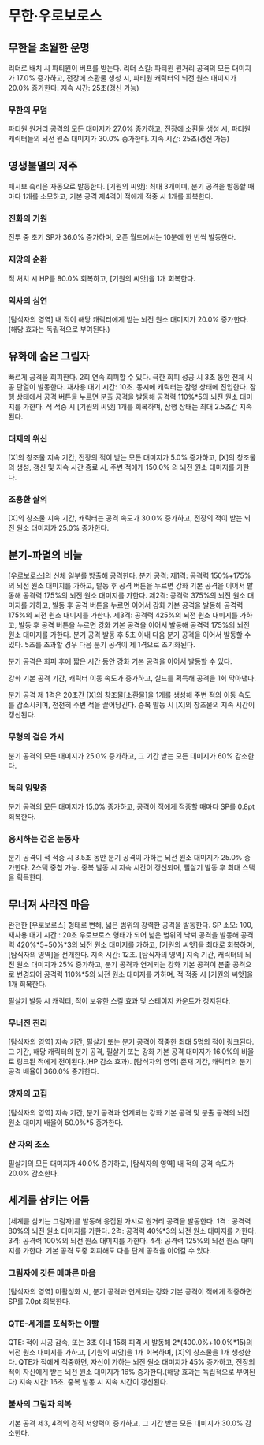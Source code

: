 # 무한·우로보로스

## 무한을 초월한 운명

리더로 배치 시 파티원이 버프를 받는다.
리더 스킬: 파티원 원거리 공격의 모든 대미지가 17.0% 증가하고, 전장에 소환물 생성 시, 파티원 캐릭터의 뇌전 원소 대미지가 20.0% 증가한다.
지속 시간: 25초(갱신 가능)

### 무한의 무덤

파티원 원거리 공격의 모든 대미지가 27.0% 증가하고, 전장에 소환물 생성 시, 파티원 캐릭터들의 뇌전 원소 대미지가 30.0% 증가한다. 지속 시간: 25초(갱신 가능)

## 영생불멸의 저주

패시브 슼리은 자동으로 발동한다.
[기원의 씨앗]: 최대 3개이며, 분기 공격을 발동할 때마다 1개를 소모하고, 기본 공격 제4격이 적에게 적중 시 1개를 회복한다.

### 진화의 기원

전투 중 초기 SP가 36.0% 증가하며, 오픈 월드에서는 10분에 한 번씩 발동한다.

### 재앙의 순환

적 처치 시 HP를 80.0% 회복하고, [기원의 씨앗]을 1개 회복한다.

### 익사의 심연

[탐식자의 영역] 내 적이 해당 캐릭터에게 받는 뇌전 원소 대미지가 20.0% 증가한다.(해당 효과는 독립적으로 부여된다.)

## 유화에 숨은 그림자

빠르게 공격을 회피한다. 2회 연속 회피할 수 있다.
극한 회피 성공 시 3초 동안 전체 시공 단열이 발동한다. 재사용 대기 시간: 10초. 동시에 캐릭터는 잠행 상태에 진입한다. 잠행 상태에서 공격 버튼을 누르면 분출 공격을 발동해 공격력 110%\*5의 뇌전 원소 대미지를 가한다. 적 적중 시 [기원의 씨앗] 1개를 회복하며, 잠행 상태는 최대 2.5초간 지속된다.

### 대제의 위신

[X]의 창조물 지속 기간, 전장의 적이 받는 모든 대미지가 5.0% 증가하고, [X]의 창조물의 생성, 갱신 및 지속 시간 종료 시, 주변 적에게 150.0% 의 뇌전 원소 대미지를 가한다.

### 조용한 살의

[X]의 창조물 지속 기간, 캐릭터는 공격 속도가 30.0% 증가하고, 전장의 적이 받는 뇌전 원소 대미지가 25.0% 증가한다.

## 분기-파멸의 비늘

[우로보로스]의 신체 일부를 방출해 공격한다.
분기 공격:
제1격: 공격력 150%+175%의 뇌전 원소 대미지를 가하고, 발동 후 공격 버튼을 누르면 강화 기본 공격을 이어서 발동해 공격력 175%의 뇌전 원소 대미지를 가한다.
제2격: 공격력 375%의 뇌전 원소 대미지를 가하고, 발동 후 공격 버튼을 누르면 이어서 강화 기본 공격을 발동해 공격력 175%의 뇌전 원소 대미지를 가한다.
제3격: 공격력 425%의 뇌전 원소 대미지를 가하고, 발동 후 공격 버튼을 누르면 강화 기본 공격을 이어서 발동해 공격력 175%의 뇌전 원소 대미지를 가한다.
분기 공격 발동 후 5초 이내 다음 분기 공격을 이어서 발동할 수 있다. 5초를 초과할 경우 다음 분기 공격이 제 1격으로 초기화된다.

분기 공격은 회피 후에 짧은 시간 동안 강화 기본 공격을 이어서 발동할 수 있다.

강화 기본 공격 기간, 캐릭터 이동 속도가 증가하고, 실드를 획득해 공격을 1회 막아낸다.

분기 공격 제 1격은 20초간 [X]의 창조물[소환물]을 1개를 생성해 주변 적의 이동 속도를 감소시키며, 천천히 주변 적을 끌어당긴다. 중복 발동 시 [X]의 창조물의 지속 시간이 갱신된다.

### 무형의 검은 가시

분기 공격의 모든 대미지가 25.0% 증가하고, 그 기간 받는 모든 대미지가 60% 감소한다.

### 독의 입맞춤

분기 공격의 모든 대미지가 15.0% 증가하고, 공격이 적에게 적중할 때마다 SP를 0.8pt 회복한다.

### 응시하는 검은 눈동자

분기 공격이 적 적중 시 3.5초 동안 분기 공격이 가하는 뇌전 원소 대미지가 25.0% 증가한다. 2스택 중첩 가능. 중복 발동 시 지속 시간이 갱신되며, 필살기 발동 후 최대 스택을 획득한다.

## 무너져 사라진 마음

완전한 [우로보로스] 형태로 변해, 넓은 범위의 강력한 공격을 발동한다.
SP 소모: 100, 재사용 대기 시간 : 20초
우로보로스 형태가 되어 넓은 범위의 낙뢰 공격을 발동해 공격력 420%\*5+50%\*3의 뇌전 원소 대미지를 가하고, [기원의 씨앗]을 최대로 회복하며, [탐식자의 영역]을 전개한다. 지속 시간: 12초. [탐식자의 영역] 지속 기간, 캐릭터의 뇌전 원소 대미지가 25% 증가하고, 분기 공격과 연계되는 강화 기본 공격이 분출 공격으로 변경되어 공격력 110%\*5의 뇌전 원소 대미지를 가하며, 적 적중 시 [기원의 씨앗]을 1개 회복한다.

필살기 발동 시 캐릭터, 적이 보유한 스킬 효과 및 스테이지 카운트가 정지된다.

### 무너진 진리

[탐식자의 영역] 지속 기간, 필살기 또는 분기 공격이 적중한 최대 5명의 적이 링크된다. 그 기간, 해당 캐릭터의 분기 공격, 필살기 또는 강화 기본 공격 대미지가 16.0%의 비율로 링크된 적에게 전이된다.(HP 감소 효과). [탐식자의 영역] 존재 기간, 캐릭터의 분기 공격 배율이 360.0% 증가한다.

### 망자의 고집

[탐식자의 영역] 지속 기간, 분기 공격과 연계되는 강화 기본 공격 및 분출 공격의 뇌전 원소 대미지 배율이 50.0%\*5 증가한다.

### 산 자의 조소

필살기의 모든 대미지가 40.0% 증가하고, [탐식자의 영역] 내 적의 공격 속도가 20.0% 감소한다.

## 세계를 삼키는 어둠

[세계를 삼키는 그림자]를 발동해 응집된 가시로 원거리 공격을 발동한다.
1격 : 공격력 80%의 뇌전 원소 대미지를 가한다.
2격: 공격력 40%\*3의 뇌전 원소 대미지를 가한다.
3격: 공격력 100%의 뇌전 원소 대미지를 가한다.
4격: 공격력 125%의 뇌전 원소 대미지를 가한다.
기본 공격 도중 회피해도 다음 단계 공격을 이어갈 수 있다.

### 그림자에 깃든 메마른 마음

[탐식자의 영역] 미활성화 시, 분기 공격과 연계되는 강화 기본 공격이 적에게 적중하면 SP를 7.0pt 회복한다.

### QTE-세계를 포식하는 이빨

QTE: 적이 시공 감속, 또는 3초 이내 15회 피격 시 발동해 2\*(400.0%+10.0%\*15)의 뇌전 원소 대미지를 가하고, [기원의 씨앗]을 1개 회복하며, [X]의 창조물을 1개 생성한다. QTE가 적에게 적중하면, 자신이 가하는 뇌전 원소 대미지가 45% 증가하고, 전장의 적이 자신에게 받는 뇌전 원소 대미지가 16% 증가한다.(해당 효과는 독립적으로 부여된다) 지속 시간: 16초. 중복 발동 시 지속 시간이 갱신된다.

### 불사의 그림자 의복

기본 공격 제3, 4격의 경직 저항력이 증가하고, 그 기간 받는 모든 대미지가 30.0% 감소한다.
